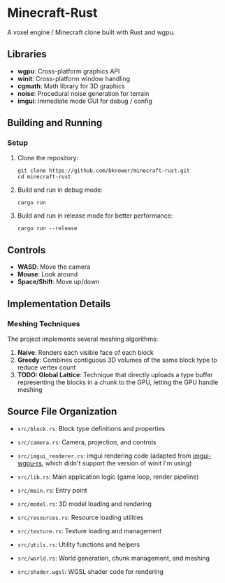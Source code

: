 # Minecraft-Rust

A voxel engine / Minecraft clone built with Rust and wgpu.

## Libraries

- **wgpu**: Cross-platform graphics API
- **winit**: Cross-platform window handling
- **cgmath**: Math library for 3D graphics
- **noise**: Procedural noise generation for terrain
- **imgui**: Immediate mode GUI for debug / config

## Building and Running

### Setup

1. Clone the repository:

   ```
   git clone https://github.com/bknower/minecraft-rust.git
   cd minecraft-rust
   ```

2. Build and run in debug mode:

   ```
   cargo run
   ```

3. Build and run in release mode for better performance:
   ```
   cargo run --release
   ```

## Controls

- **WASD**: Move the camera
- **Mouse**: Look around
- **Space/Shift**: Move up/down

## Implementation Details

### Meshing Techniques

The project implements several meshing algorithms:

1. **Naive**: Renders each visible face of each block
2. **Greedy**: Combines contiguous 3D volumes of the same block type to reduce
   vertex count
3. **TODO: Global Lattice**: Technique that directly uploads a type buffer
   representing the blocks in a chunk to the GPU, letting the GPU handle meshing

## Source File Organization

- `src/block.rs`: Block type definitions and properties
- `src/camera.rs`: Camera, projection, and controls
- `src/imgui_renderer.rs`: imgui rendering code (adapted from [imgui-wgpu-rs](https://github.com/Yatekii/imgui-wgpu-rs/blob/master/src/lib.rs),
  which didn't support the version of winit I'm using)

- `src/lib.rs`: Main application logic (game loop, render pipeline)
- `src/main.rs`: Entry point
- `src/model.rs`: 3D model loading and rendering
- `src/resources.rs`: Resource loading utilities
- `src/texture.rs`: Texture loading and management
- `src/utils.rs`: Utility functions and helpers
- `src/world.rs`: World generation, chunk management, and meshing

- `src/shader.wgsl`: WGSL shader code for rendering
